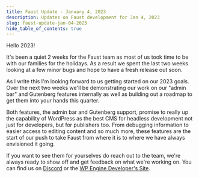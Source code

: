 ```yaml
---
title: Faust Update - January 4, 2023
description: Updates on Faust development for Jan 4, 2023
slug: faust-update-jan-04-2023
hide_table_of_contents: true
---
```


Hello 2023!

It's been a quiet 2 weeks for the Faust team as most of us took time to be with our families for the holidays. As a result we spent the last two weeks looking at a few minor bugs and hope to have a fresh release out soon.

<!--truncate-->

As I write this I'm looking forward to us getting started on our 2023 goals. Over the next two weeks we'll be demonstrating our work on our "admin bar" and Gutenberg features internally as well as building out a roadmap to get them into your hands this quarter.

Both features, the admin bar and Gutenberg support, promise to really up the capability of WordPress as the best CMS for headless development not just for developers, but for publishers too. From debugging information to easier access to editing content and so much more, these features are the start of our push to take Faust from where it is to where we have always envisioned it going.

If you want to see them for yourselves do reach out to the team, we're always ready to show off and get feedback on what we're working on. You can find us on [Discord](https://discord.gg/J2khkF9XYK) or the [WP Engine Developer's Site](https://developers.wpengine.com/?ref=faustjs).
